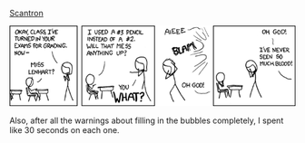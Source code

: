 [Scantron](https://xkcd.com/499)

![Scantron](./random_comic.png)

Also, after all the warnings about filling in the bubbles completely, I spent like 30 seconds on each one.

